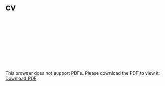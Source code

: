 # cv

<object data="files/DiegoTellesCV.pdf" type="application/pdf" width="100%" height="100%">
    <embed src="files/DiegoTellesCV.pdf">
        <p>
        This browser does not support PDFs. Please download the PDF to view it: <a href="files/DiegoTellesCV.pdf">Download PDF</a>.
        </p>
    </embed>
</object>